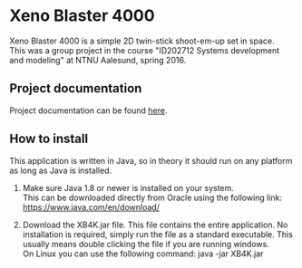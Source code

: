 <h1>Xeno Blaster 4000</h1>
Xeno Blaster 4000 is a simple 2D twin-stick shoot-em-up set in space.<br>
This was a group project in the course "ID202712 Systems development and modeling" at NTNU Aalesund, spring 2016.

<h2>Project documentation</h2>
Project documentation can be found <a href="https://drive.google.com/folderview?id=0Bx2Kmz6QDvgPTlNOaHVDMDhnUXc&usp=sharing" target="_blank">here</a>.

<h2>How to install</h2>
This application is written in Java, so in theory it should run on any platform as long as Java is installed.

1. Make sure Java 1.8 or newer is installed on your system.<br>
This can be downloaded directly from Oracle using the following link: https://www.java.com/en/download/

2. Download the XB4K.jar file. This file contains the entire application. No installation is required, simply run the file as a standard executable. This usually means double clicking the file if you are running windows.<br>
On Linux you can use the following command: java -jar XB4K.jar
